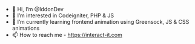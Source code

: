 - 👋 Hi, I’m @IddonDev
- 👀 I’m interested in Codeigniter, PHP & JS
- 🌱 I’m currently learning frontend animation using Greensock, JS & CSS animations
- 📫 How to reach me - https://interact-it.com 

